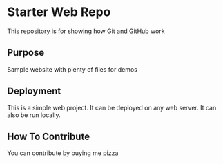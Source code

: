 # Starter Web Repo

This repository is for showing how Git and GitHub work

## Purpose

Sample website with plenty of files for demos

## Deployment

This is a simple web project.  It can be deployed on any web server.  It can also be run locally.

## How To Contribute

You can contribute by buying me pizza